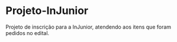 # Projeto-InJunior
Projeto de inscrição para a InJunior, atendendo aos itens que foram pedidos no edital.
